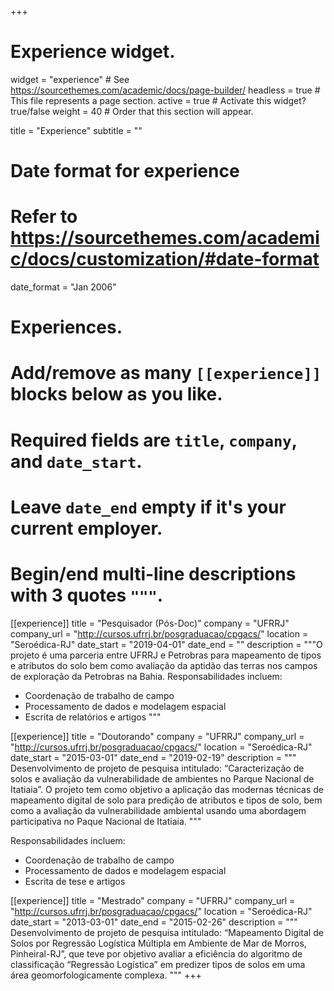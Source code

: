 +++
# Experience widget.
widget = "experience"  # See https://sourcethemes.com/academic/docs/page-builder/
headless = true  # This file represents a page section.
active = true  # Activate this widget? true/false
weight = 40  # Order that this section will appear.

title = "Experience"
subtitle = ""

# Date format for experience
#   Refer to https://sourcethemes.com/academic/docs/customization/#date-format
date_format = "Jan 2006"

# Experiences.
#   Add/remove as many `[[experience]]` blocks below as you like.
#   Required fields are `title`, `company`, and `date_start`.
#   Leave `date_end` empty if it's your current employer.
#   Begin/end multi-line descriptions with 3 quotes `"""`.
[[experience]]
  title = "Pesquisador (Pós-Doc)"
  company = "UFRRJ"
  company_url = "http://cursos.ufrrj.br/posgraduacao/cpgacs/"
  location = "Seroédica-RJ"
  date_start = "2019-04-01"
  date_end = ""
  description = """O projeto é uma parceria entre UFRRJ e Petrobras para mapeamento de tipos e atributos do solo bem como avaliação da aptidão das terras nos campos de exploração da Petrobras na Bahia.
  Responsabilidades incluem:
  * Coordenação de trabalho de campo
  * Processamento de dados e modelagem espacial
  * Escrita de relatórios e artigos
  """

[[experience]]
  title = "Doutorando"
  company = "UFRRJ"
  company_url = "http://cursos.ufrrj.br/posgraduacao/cpgacs/"
  location = "Seroédica-RJ"
  date_start = "2015-03-01"
  date_end = "2019-02-19"
  description = """ Desenvolvimento de projeto de pesquisa intitulado: “Caracterização de solos e avaliação da vulnerabilidade de ambientes no Parque Nacional de Itatiaia”. O projeto tem como objetivo a aplicação das modernas técnicas de mapeamento digital de solo para predição de atributos e tipos de solo, bem como a avaliação da vulnerabilidade ambiental usando uma abordagem participativa no Paque Nacional de Itatiaia. """
  
  Responsabilidades incluem:
  * Coordenação de trabalho de campo
  * Processamento de dados e modelagem espacial
  * Escrita de tese e artigos
  
  [[experience]]
  title = "Mestrado"
  company = "UFRRJ"
  company_url = "http://cursos.ufrrj.br/posgraduacao/cpgacs/"
  location = "Seroédica-RJ"
  date_start = "2013-03-01"
  date_end = "2015-02-26"
  description = """ Desenvolvimento de projeto de pesquisa intitulado: “Mapeamento Digital de Solos por Regressão Logística Múltipla em Ambiente de Mar de Morros, Pinheiral-RJ”, que teve por objetivo avaliar a eficiência do algoritmo de classificação “Regressão Logística” em predizer tipos de solos em uma área geomorfologicamente complexa. """
+++
